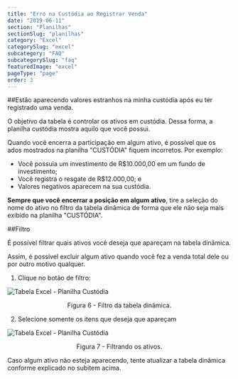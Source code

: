 ```yaml
---
title: "Erro na Custódia ao Registrar Venda"
date: "2019-06-11"
section: "Planilhas"
sectionSlug: "planilhas"
category: "Excel"
categorySlug: "excel"
subcategory: "FAQ"
subcategorySlug: "faq"
featuredImage: "excel"
pageType: "page"
order: 3
---
```


##Estão aparecendo valores estranhos na minha custódia após eu ter registrado uma venda.

O objetivo da tabela é controlar os ativos em custódia. Dessa forma, a planilha custódia mostra aquilo que você possui. 

Quando você encerra a participação em algum ativo, é possível que os ados mostrados na planilha "CUSTÓDIA" fiquem incorretos. Por exemplo:

- Você possuia um investimento de R\$10.000,00 em um fundo de investimento;
- Você registra o resgate de R\$12.000,00; e
- Valores negativos aparecem na sua custódia.

**Sempre que você encerrar a posição em algum ativo**, tire a seleção do nome do ativo no filtro da tabela dinâmica de forma que ele não seja mais exibido na planilha "CUSTÓDIA".


##Filtro

É possível filtrar quais ativos você deseja que apareçam na tabela dinâmica.

Assim, é possível excluir algum ativo quando você fez a venda total dele ou por outro motivo qualquer.

1. Clique no botão de filtro:

![Tabela Excel - Planilha Custódia](../img/planilha-custodia-excel-006.jpg)

<p class="legenda" style="text-align:center">Figura 6 - Filtro da tabela dinâmica.</p>

2. Selecione somente os itens que deseja que apareçam

![Tabela Excel - Planilha Custódia](../img/planilha-custodia-excel-007.jpg)

<p class="legenda" style="text-align:center">Figura 7 - Filtrando os ativos.</p>

Caso algum ativo não esteja aparecendo, tente atualizar a tabela dinâmica conforme explicado no subitem acima.